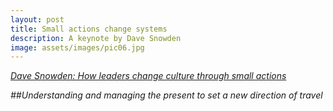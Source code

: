 ```yaml
---
layout: post
title: Small actions change systems
description: A keynote by Dave Snowden
image: assets/images/pic06.jpg
---
```




<a href="https://www.youtube.com/watch?v=MsLmjoAp_Dg"><i class="fa-brands fa-youtube">Dave Snowden: How leaders change culture through small actions</a>

##Understanding and managing the present to set a new direction of travel



##